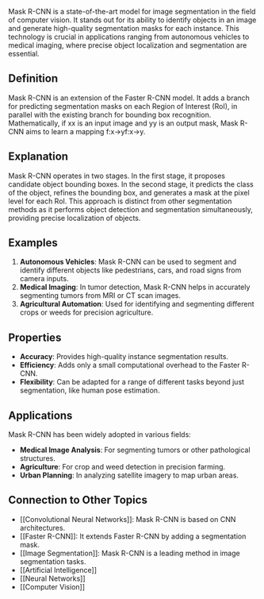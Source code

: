 Mask R-CNN is a state-of-the-art model for image segmentation in the field of computer vision. It stands out for its ability to identify objects in an image and generate high-quality segmentation masks for each instance. This technology is crucial in applications ranging from autonomous vehicles to medical imaging, where precise object localization and segmentation are essential.

## Definition

Mask R-CNN is an extension of the Faster R-CNN model. It adds a branch for predicting segmentation masks on each Region of Interest (RoI), in parallel with the existing branch for bounding box recognition. Mathematically, if xx is an input image and yy is an output mask, Mask R-CNN aims to learn a mapping f:x→yf:x→y.

## Explanation

Mask R-CNN operates in two stages. In the first stage, it proposes candidate object bounding boxes. In the second stage, it predicts the class of the object, refines the bounding box, and generates a mask at the pixel level for each RoI. This approach is distinct from other segmentation methods as it performs object detection and segmentation simultaneously, providing precise localization of objects.

## Examples

1. **Autonomous Vehicles**: Mask R-CNN can be used to segment and identify different objects like pedestrians, cars, and road signs from camera inputs.
2. **Medical Imaging**: In tumor detection, Mask R-CNN helps in accurately segmenting tumors from MRI or CT scan images.
3. **Agricultural Automation**: Used for identifying and segmenting different crops or weeds for precision agriculture.

## Properties

- **Accuracy**: Provides high-quality instance segmentation results.
- **Efficiency**: Adds only a small computational overhead to the Faster R-CNN.
- **Flexibility**: Can be adapted for a range of different tasks beyond just segmentation, like human pose estimation.

## Applications

Mask R-CNN has been widely adopted in various fields:

- **Medical Image Analysis**: For segmenting tumors or other pathological structures.
- **Agriculture**: For crop and weed detection in precision farming.
- **Urban Planning**: In analyzing satellite imagery to map urban areas.

## Connection to Other Topics

- [[Convolutional Neural Networks]]: Mask R-CNN is based on CNN architectures.
- [[Faster R-CNN]]: It extends Faster R-CNN by adding a segmentation mask.
- [[Image Segmentation]]: Mask R-CNN is a leading method in image segmentation tasks.
-  [[Artificial Intelligence]]
- [[Neural Networks]]
- [[Computer Vision]]
